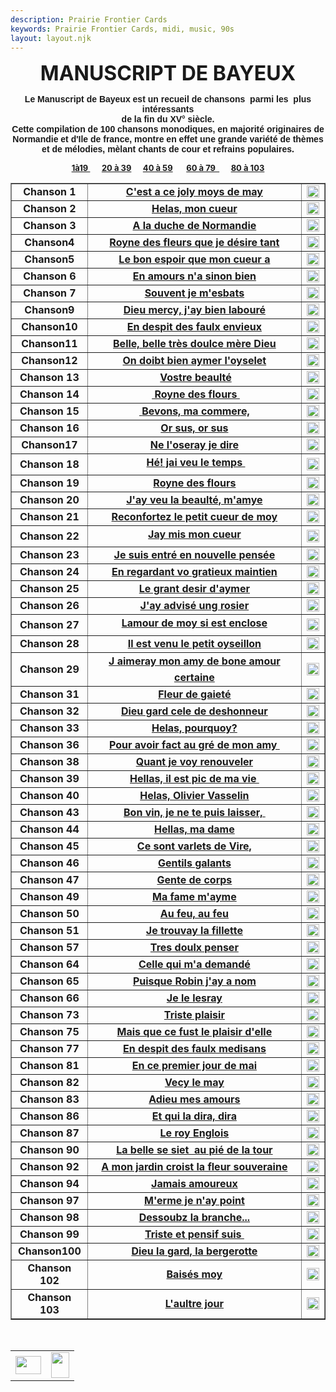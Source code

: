 ```yaml
---
description: Prairie Frontier Cards
keywords: Prairie Frontier Cards, midi, music, 90s
layout: layout.njk
---
```

<body background="/web/20041205092511im_/http://perso.club-internet.fr/brassy/PartMed/Bayeux/cn.jpg" nosave="">
<center>
<b><font size="+3"><a name="ht"></a>MANUSCRIPT DE BAYEUX</font></b>
<p><b><font face="Arial,Helvetica">Le Manuscript de Bayeux est un recueil
de chansons  parmi les  plus intéressants</font></b>
<br/><b><font face="Arial,Helvetica">de la fin du XV° siècle.</font></b>
<br/><b><font face="Arial,Helvetica">Cette compilation de 100 chansons monodiques,
en majorité originaires de Normandie et d'Ile de france, montre
en effet une grande variété de thèmes et de mélodies,
mèlant chants de cour et refrains populaires.</font></b>
</p></center><p><center><b><font size="-1"><a href="#Chanson">1à19 </a>     
<a href="#20">20 à 39</a>      <a href="#40">40
à 59</a>       <a href="#57">60 à
79  </a>      <a href="#81">80 à
103</a></font></b></center>
<center><table border="">
<tr>
<td>
<center><a name="Chanson"></a><b>Chanson 1</b></center>
</td>
<td>
<center><b><a href="BAY1.html">C'est a ce joly moys de may</a></b></center>
</td>
<td>
<center>
<a href="/assets/perso/midi/bay1.MID"><img align="BOTTOM" border="0" height="20" src="/assets/perso/images/musique.gif" width="20"/></a>
</center>
</td>
</tr>
<tr>
<td>
<center><b>Chanson 2</b></center>
</td>
<td>
<center><b><a href="BAY2.html">Helas, mon cueur</a></b></center>
</td>
<td>
<center>
<a href="/assets/perso/midi/bay2.MID"><img align="BOTTOM" border="0" height="20" src="/web/20041205092511im_/http://perso.club-internet.fr/brassy/PartMed/Bayeux/musique.gif" width="20"/></a>
</center>
</td>
</tr>
<tr>
<td>
<center><b>Chanson 3</b></center>
</td>
<td>
<center><b><a href="BAY3.html">A la duche de Normandie</a></b></center>
</td>
<td>
<center>
<a href="/assets/perso/midi/bay3.MID"><img align="BOTTOM" border="0" height="20" src="/web/20041205092511im_/http://perso.club-internet.fr/brassy/PartMed/Bayeux/musique.gif" width="20"/></a>
</center>
</td>
</tr>
<tr>
<td>
<center><b>Chanson4</b></center>
</td>
<td>
<center><b><a href="BAY4.html">Royne des fleurs que je désire tant</a></b></center>
</td>
<td>
<center>
<a href="/assets/perso/midi/bay4.MID"><img align="BOTTOM" border="0" height="20" src="/web/20041205092511im_/http://perso.club-internet.fr/brassy/PartMed/Bayeux/musique.gif" width="20"/></a>
</center>
</td>
</tr>
<tr>
<td>
<center><b>Chanson5</b></center>
</td>
<td>
<center><b><a href="BAY5.html">Le bon espoir que mon cueur a</a></b></center>
</td>
<td>
<center>
<a href="/assets/perso/midi/bay5.MID"><img align="BOTTOM" border="0" height="20" src="/web/20041205092511im_/http://perso.club-internet.fr/brassy/PartMed/Bayeux/musique.gif" width="20"/></a>
</center>
</td>
</tr>
<tr>
<td>
<center><b>Chanson 6</b></center>
</td>
<td>
<center><b><a href="BAY6.html">En amours n'a sinon bien</a></b></center>
</td>
<td>
<center>
<a href="/assets/perso/midi/bay6.MID"><img align="BOTTOM" border="0" height="20" src="/web/20041205092511im_/http://perso.club-internet.fr/brassy/PartMed/Bayeux/musique.gif" width="20"/></a>
</center>
</td>
</tr>
<tr>
<td>
<center><b>Chanson 7</b></center>
</td>
<td>
<center><b><a href="BAY7.html">Souvent je m'esbats</a></b></center>
</td>
<td>
<center>
<a href="/assets/perso/midi/bay7.MID"><img align="BOTTOM" border="0" height="20" src="/web/20041205092511im_/http://perso.club-internet.fr/brassy/PartMed/Bayeux/musique.gif" width="20"/></a>
</center>
</td>
</tr>
<tr>
<td>
<center><b>Chanson9</b></center>
</td>
<td>
<center><b><a href="BAY9.html">Dieu mercy, j'ay bien labouré</a></b></center>
</td>
<td>
<center>
<a href="/assets/perso/midi/bay9.MID"><img align="BOTTOM" border="0" height="20" src="/web/20041205092511im_/http://perso.club-internet.fr/brassy/PartMed/Bayeux/musique.gif" width="20"/></a>
</center>
</td>
</tr>
<tr>
<td>
<center><b>Chanson10</b></center>
</td>
<td>
<center><b><a href="BAY10.html">En despit des faulx envieux</a></b></center>
</td>
<td>
<center>
<a href="/assets/perso/midi/bay10.MID"><img align="BOTTOM" border="0" height="20" src="/web/20041205092511im_/http://perso.club-internet.fr/brassy/PartMed/Bayeux/musique.gif" width="20"/></a>
</center>
</td>
</tr>
<tr>
<td>
<center><b>Chanson11</b></center>
</td>
<td>
<center><b><a href="BAY11.html">Belle, belle très doulce mère
Dieu</a></b></center>
</td>
<td><a href="/assets/perso/midi/bay11.MID"><img align="BOTTOM" border="0" height="20" src="/web/20041205092511im_/http://perso.club-internet.fr/brassy/PartMed/Bayeux/musique.gif" width="20"/></a></td>
</tr>
<tr>
<td>
<center><b>Chanson12</b></center>
</td>
<td>
<center><b><a href="BAY12.html">On doibt bien aymer l'oyselet</a></b></center>
</td>
<td><a href="/assets/perso/midi/bay12.MID"><img align="BOTTOM" border="0" height="20" src="/web/20041205092511im_/http://perso.club-internet.fr/brassy/PartMed/Bayeux/musique.gif" width="20"/></a></td>
</tr>
<tr>
<td>
<center><b>Chanson 13</b></center>
</td>
<td>
<center><b> <a href="BAY13.html">Vostre beaulté</a></b></center>
</td>
<td><a href="/assets/perso/midi/bay13.MID"><img align="BOTTOM" border="0" height="20" src="/web/20041205092511im_/http://perso.club-internet.fr/brassy/PartMed/Bayeux/musique.gif" width="20"/></a></td>
</tr>
<tr>
<td>
<center><b>Chanson 14</b></center>
</td>
<td>
<center><b> <a href="BAY14.html"> Royne des flours </a></b></center>
</td>
<td><a href="/assets/perso/midi/bay14.MID"><img align="BOTTOM" border="0" height="20" src="/web/20041205092511im_/http://perso.club-internet.fr/brassy/PartMed/Bayeux/musique.gif" width="20"/></a></td>
</tr>
<tr>
<td>
<center><b>Chanson 15</b></center>
</td>
<td>
<center><a href="BAY15.html"> <b>Bevons, ma commere,</b></a></center>
</td>
<td><a href="/assets/perso/midi/bay15.MID"><img align="BOTTOM" border="0" height="20" src="/web/20041205092511im_/http://perso.club-internet.fr/brassy/PartMed/Bayeux/musique.gif" width="20"/></a></td>
</tr>
<tr>
<td>
<center><b>Chanson 16</b></center>
</td>
<td>
<center><b><a href="BAY16.html">Or sus, or sus</a></b></center>
</td>
<td><a href="/assets/perso/midi/bay16.MID"><img align="BOTTOM" border="0" height="20" src="/web/20041205092511im_/http://perso.club-internet.fr/brassy/PartMed/Bayeux/musique.gif" width="20"/></a></td>
</tr>
<tr>
<td>
<center><b>Chanson17</b></center>
</td>
<td>
<center><b><a href="BAY17.html">Ne l'oseray je dire</a></b></center>
</td>
<td>
<center>
<a href="/assets/perso/midi/bay17.MID"><img align="BOTTOM" border="0" height="20" src="/web/20041205092511im_/http://perso.club-internet.fr/brassy/PartMed/Bayeux/musique.gif" width="20"/></a>
</center>
</td>
</tr>
<tr>
<td>
<center><b>Chanson 18</b></center>
</td>
<td>
<center> <b><a href="BAY18.html">Hé! jai veu le temps </a></b></center>
</td>
<td>
<center>
<a href="/assets/perso/midi/bay18.MID"><img align="BOTTOM" border="0" height="20" src="/web/20041205092511im_/http://perso.club-internet.fr/brassy/PartMed/Bayeux/musique.gif" width="20"/></a>
</center>
</td>
</tr>
<tr>
<td>
<center><b>Chanson 19</b></center>
</td>
<td>
<center><b><a href="BAY19.html">Royne des flours</a></b></center>
</td>
<td><a href="/assets/perso/midi/bay19.MID"><img align="BOTTOM" border="0" height="20" src="/web/20041205092511im_/http://perso.club-internet.fr/brassy/PartMed/Bayeux/musique.gif" width="20"/></a></td>
</tr>
<tr>
<td>
<center><b>Chanson <a name="20"></a>20</b></center>
</td>
<td>
<center><b><a href="BAY20.html">J'ay veu la beaulté, m'amye</a></b></center>
</td>
<td><a href="/assets/perso/midi/bay20.MID"><img align="BOTTOM" border="0" height="20" src="/web/20041205092511im_/http://perso.club-internet.fr/brassy/PartMed/Bayeux/musique.gif" width="20"/></a></td>
</tr>
<tr>
<td>
<center><b>Chanson 21</b></center>
</td>
<td>
<center><b><a href="BAY21.html">Reconfortez le petit cueur de moy</a></b></center>
</td>
<td><a href="/assets/perso/midi/bay21.MID"><img align="BOTTOM" border="0" height="20" src="/web/20041205092511im_/http://perso.club-internet.fr/brassy/PartMed/Bayeux/musique.gif" width="20"/></a></td>
</tr>
<tr>
<td>
<center><b>Chanson 22</b></center>
</td>
<td>
<center><b><a href="BAY22.html">Jay mis mon cueur</a></b></center>
</td>
<td><a href="/assets/perso/midi/bay22.MID"><img align="BOTTOM" border="0" height="20" src="/web/20041205092511im_/http://perso.club-internet.fr/brassy/PartMed/Bayeux/musique.gif" width="20"/></a></td>
</tr>
<tr>
<td>
<center><b>Chanson 23</b></center>
</td>
<td>
<center><b><a href="BAY23.html">Je suis entré en nouvelIe pensée</a></b></center>
</td>
<td><a href="/assets/perso/midi/bay23.MID"><img align="BOTTOM" border="0" height="20" src="/web/20041205092511im_/http://perso.club-internet.fr/brassy/PartMed/Bayeux/musique.gif" width="20"/></a></td>
</tr>
<tr>
<td>
<center><b>Chanson 24</b></center>
</td>
<td>
<center><b><a href="BAY24.html">En regardant vo gratieux maintien</a></b></center>
</td>
<td>
<center>
<a href="/assets/perso/midi/bay24.MID"><img align="BOTTOM" border="0" height="20" src="/web/20041205092511im_/http://perso.club-internet.fr/brassy/PartMed/Bayeux/musique.gif" width="20"/></a>
</center>
</td>
</tr>
<tr>
<td>
<center><b>Chanson 25</b></center>
</td>
<td>
<center><b><a href="BAY25.html">Le grant desir d'aymer</a></b></center>
</td>
<td><a href="/assets/perso/midi/bay25.MID"><img align="BOTTOM" border="0" height="20" src="/web/20041205092511im_/http://perso.club-internet.fr/brassy/PartMed/Bayeux/musique.gif" width="20"/></a></td>
</tr>
<tr>
<td>
<center><b>Chanson 26</b></center>
</td>
<td>
<center><b><a href="BAY26.html">J'ay advisé ung rosier</a></b></center>
</td>
<td>
<center>
<a href="/assets/perso/midi/bay26.MID"><img align="BOTTOM" border="0" height="20" src="/web/20041205092511im_/http://perso.club-internet.fr/brassy/PartMed/Bayeux/musique.gif" width="20"/></a>
</center>
</td>
</tr>
<tr>
<td>
<center><b>Chanson 27</b></center>
</td>
<td>
<center><b><a href="BAY27.html">Lamour de moy si est enclose</a></b></center>
</td>
<td>
<center>
<a href="/assets/perso/midi/bay27.MID"><img align="BOTTOM" border="0" height="20" src="/web/20041205092511im_/http://perso.club-internet.fr/brassy/PartMed/Bayeux/musique.gif" width="20"/></a>
</center>
</td>
</tr>
<tr>
<td>
<center><b>Chanson 28</b></center>
</td>
<td>
<center><b><a href="BAY28.html">Il est venu le petit oyseillon</a></b></center>
</td>
<td><a href="/assets/perso/midi/bay28.MID"><img align="BOTTOM" border="0" height="20" src="/web/20041205092511im_/http://perso.club-internet.fr/brassy/PartMed/Bayeux/musique.gif" width="20"/></a></td>
</tr>
<tr>
<td>
<center><b>Chanson 29</b></center>
</td>
<td>
<center><b><a href="BAY29.html">J aimeray mon amy de bone amour certaine</a></b></center>
</td>
<td><a href="/assets/perso/midi/bay29.MID"><img align="BOTTOM" border="0" height="20" src="/web/20041205092511im_/http://perso.club-internet.fr/brassy/PartMed/Bayeux/musique.gif" width="20"/></a></td>
</tr>
<tr>
<td>
<center><b>Chanson 31</b></center>
</td>
<td>
<center><b><a href="BAY31.html">Fleur de gaieté</a></b></center>
</td>
<td><a href="/assets/perso/midi/bay31.MID"><img align="BOTTOM" border="0" height="20" src="/web/20041205092511im_/http://perso.club-internet.fr/brassy/PartMed/Bayeux/musique.gif" width="20"/></a></td>
</tr>
<tr>
<td>
<center><b>Chanson 32</b></center>
</td>
<td>
<center><b><a href="BAY32.html">Dieu gard cele de deshonneur</a></b></center>
</td>
<td><a href="/assets/perso/midi/bay32.MID"><img align="BOTTOM" border="0" height="20" src="/web/20041205092511im_/http://perso.club-internet.fr/brassy/PartMed/Bayeux/musique.gif" width="20"/></a></td>
</tr>
<tr>
<td>
<center><b>Chanson 33</b></center>
</td>
<td>
<center><b><a href="BAY33.html">Helas, pourquoy?</a></b></center>
</td>
<td><a href="/assets/perso/midi/bay33.MID"><img align="BOTTOM" border="0" height="20" src="/web/20041205092511im_/http://perso.club-internet.fr/brassy/PartMed/Bayeux/musique.gif" width="20"/></a></td>
</tr>
<tr>
<td>
<center><b>Chanson 36</b></center>
</td>
<td>
<center><b><a href="BAY36.html">Pour avoir fact au gré de mon amy </a></b></center>
</td>
<td><a href="/assets/perso/midi/bay36.MID"><img align="BOTTOM" border="0" height="20" src="/web/20041205092511im_/http://perso.club-internet.fr/brassy/PartMed/Bayeux/musique.gif" width="20"/></a></td>
</tr>
<tr>
<td>
<center><b>Chanson 38</b></center>
</td>
<td>
<center><b><a href="BAY38.html">Quant je voy renouveler</a></b></center>
</td>
<td><a href="/assets/perso/midi/bay38.MID"><img align="BOTTOM" border="0" height="20" src="/web/20041205092511im_/http://perso.club-internet.fr/brassy/PartMed/Bayeux/musique.gif" width="20"/></a></td>
</tr>
<tr>
<td>
<center><b>Chanson 39</b></center>
</td>
<td>
<center><b><a href="BAY39.html">HelIas, il est pic de ma vie </a></b></center>
</td>
<td>
<center>
<a href="/assets/perso/midi/bay39.MID"><img align="BOTTOM" border="0" height="20" src="/web/20041205092511im_/http://perso.club-internet.fr/brassy/PartMed/Bayeux/musique.gif" width="20"/></a>
</center>
</td>
</tr>
<tr>
<td>
<center><b>Chanson <a name="40"></a>40</b></center>
</td>
<td>
<center><b><a href="BAY40.html">Helas, Olivier Vasselin</a></b></center>
</td>
<td>
<center>
<a href="/assets/perso/midi/bay40.MID"><img align="BOTTOM" border="0" height="20" src="/web/20041205092511im_/http://perso.club-internet.fr/brassy/PartMed/Bayeux/musique.gif" width="20"/></a>
</center>
</td>
</tr>
<tr>
<td>
<center><b>Chanson 43</b></center>
</td>
<td>
<center><b><a href="BAY43.html">Bon vin, je ne te puis laisser, </a></b></center>
</td>
<td><a href="/assets/perso/midi/bay43.MID"><img align="BOTTOM" border="0" height="20" src="/web/20041205092511im_/http://perso.club-internet.fr/brassy/PartMed/Bayeux/musique.gif" width="20"/></a></td>
</tr>
<tr>
<td>
<center><b>Chanson 44</b></center>
</td>
<td>
<center><b><a href="BAY44.html">Hellas, ma dame</a></b></center>
</td>
<td><a href="/assets/perso/midi/bay44.MID"><img align="BOTTOM" border="0" height="20" src="/web/20041205092511im_/http://perso.club-internet.fr/brassy/PartMed/Bayeux/musique.gif" width="20"/></a></td>
</tr>
<tr>
<td>
<center><b>Chanson 45</b></center>
</td>
<td>
<center><b><a href="BAY45.html">Ce sont varlets de Vire,</a></b></center>
</td>
<td><a href="/assets/perso/midi/bay45.MID"><img align="BOTTOM" border="0" height="20" src="/web/20041205092511im_/http://perso.club-internet.fr/brassy/PartMed/Bayeux/musique.gif" width="20"/></a></td>
</tr>
<tr>
<td>
<center><b>Chanson 46</b></center>
</td>
<td>
<center><b><a href="BAY46.html">Gentils galants</a></b></center>
</td>
<td><a href="/assets/perso/midi/bay46.MID"><img align="BOTTOM" border="0" height="20" src="/web/20041205092511im_/http://perso.club-internet.fr/brassy/PartMed/Bayeux/musique.gif" width="20"/></a></td>
</tr>
<tr>
<td>
<center><b>Chanson 47</b></center>
</td>
<td>
<center><b><a href="BAY47.html">Gente de corps</a></b></center>
</td>
<td><a href="/assets/perso/midi/bay47.MID"><img align="BOTTOM" border="0" height="20" src="/web/20041205092511im_/http://perso.club-internet.fr/brassy/PartMed/Bayeux/musique.gif" width="20"/></a></td>
</tr>
<tr>
<td>
<center><b>Chanson 49</b></center>
</td>
<td>
<center><b><a href="BAY49.html">Ma fame m'ayme</a></b></center>
</td>
<td><a href="/assets/perso/midi/bay49.MID"><img align="BOTTOM" border="0" height="20" src="/web/20041205092511im_/http://perso.club-internet.fr/brassy/PartMed/Bayeux/musique.gif" width="20"/></a></td>
</tr>
<tr>
<td>
<center><b>Chanson 50</b></center>
</td>
<td>
<center><b><a href="BAY50.html">Au feu, au feu</a></b></center>
</td>
<td><a href="/assets/perso/midi/bay50.MID"><img align="BOTTOM" border="0" height="20" src="/web/20041205092511im_/http://perso.club-internet.fr/brassy/PartMed/Bayeux/musique.gif" width="20"/></a></td>
</tr>
<tr>
<td>
<center><b>Chanson 51</b></center>
</td>
<td>
<center><b><a href="BAY51.html">Je trouvay la fillette</a></b></center>
</td>
<td><a href="/assets/perso/midi/bay51.MID"><img align="BOTTOM" border="0" height="20" src="/web/20041205092511im_/http://perso.club-internet.fr/brassy/PartMed/Bayeux/musique.gif" width="20"/></a></td>
</tr>
<tr>
<td>
<center><b>Chanson<a name="57"></a> 57</b></center>
</td>
<td>
<center><b><a href="BAY57.html">Tres doulx penser</a></b></center>
</td>
<td>
<center>
<a href="/assets/perso/midi/bay57.MID"><img align="BOTTOM" border="0" height="20" src="/web/20041205092511im_/http://perso.club-internet.fr/brassy/PartMed/Bayeux/musique.gif" width="20"/></a>
</center>
</td>
</tr>
<tr>
<td>
<center><b>Chanson 64</b></center>
</td>
<td>
<center><b><a href="BAY64.html">Celle qui m'a demandé</a></b></center>
</td>
<td><a href="/assets/perso/midi/bay64.MID"><img align="BOTTOM" border="0" height="20" src="/web/20041205092511im_/http://perso.club-internet.fr/brassy/PartMed/Bayeux/musique.gif" width="20"/></a></td>
</tr>
<tr>
<td>
<center><b>Chanson 65</b></center>
</td>
<td>
<center><b><a href="BAY65.html">Puisque Robin j'ay a nom</a></b></center>
</td>
<td>
<center>
<a href="/assets/perso/midi/bay65.MID"><img align="BOTTOM" border="0" height="20" src="/web/20041205092511im_/http://perso.club-internet.fr/brassy/PartMed/Bayeux/musique.gif" width="20"/></a>
</center>
</td>
</tr>
<tr>
<td>
<center><b>Chanson 66</b></center>
</td>
<td>
<center><b><a href="BAY66.html">Je le lesray</a></b></center>
</td>
<td><a href="/assets/perso/midi/bay66.MID"><img align="BOTTOM" border="0" height="20" src="/web/20041205092511im_/http://perso.club-internet.fr/brassy/PartMed/Bayeux/musique.gif" width="20"/></a></td>
</tr>
<tr>
<td>
<center><b>Chanson 73</b></center>
</td>
<td>
<center><b><a href="BAY73.html">Triste plaisir</a></b></center>
</td>
<td><a href="/assets/perso/midi/bay73.MID"><img align="BOTTOM" border="0" height="20" src="/web/20041205092511im_/http://perso.club-internet.fr/brassy/PartMed/Bayeux/musique.gif" width="20"/></a></td>
</tr>
<tr>
<td>
<center><b>Chanson 75</b></center>
</td>
<td>
<center><b><a href="BAY75.html">Mais que ce fust le plaisir d'elle</a></b></center>
</td>
<td><a href="/assets/perso/midi/bay75.MID"><img align="BOTTOM" border="0" height="20" src="/web/20041205092511im_/http://perso.club-internet.fr/brassy/PartMed/Bayeux/musique.gif" width="20"/></a></td>
</tr>
<tr>
<td>
<center><b>Chanson 77</b></center>
</td>
<td>
<center><b><a href="BAY77.html">En despit des faulx medisans</a></b></center>
</td>
<td><a href="/assets/perso/midi/bay77.MID"><img align="BOTTOM" border="0" height="20" src="/web/20041205092511im_/http://perso.club-internet.fr/brassy/PartMed/Bayeux/musique.gif" width="20"/></a></td>
</tr>
<tr>
<td>
<center><b>Chanson<a name="81"></a> 81</b></center>
</td>
<td>
<center><b><a href="BAY81.html">En ce premier jour de mai</a></b></center>
</td>
<td>
<center>
<a href="/assets/perso/midi/bay81.MID"><img align="BOTTOM" border="0" height="20" src="/web/20041205092511im_/http://perso.club-internet.fr/brassy/PartMed/Bayeux/musique.gif" width="20"/></a>
</center>
</td>
</tr>
<tr>
<td>
<center><b>Chanson 82</b></center>
</td>
<td>
<center><b><a href="BAY82.html">Vecy le may</a></b></center>
</td>
<td><a href="/assets/perso/midi/bay82.MID"><img align="BOTTOM" border="0" height="20" src="/web/20041205092511im_/http://perso.club-internet.fr/brassy/PartMed/Bayeux/musique.gif" width="20"/></a></td>
</tr>
<tr>
<td>
<center><b>Chanson 83</b></center>
</td>
<td>
<center><b><a href="BAY83.html">Adieu mes amours</a></b></center>
</td>
<td>
<center>
<a href="/assets/perso/midi/bay83.MID"><img align="BOTTOM" border="0" height="20" src="/web/20041205092511im_/http://perso.club-internet.fr/brassy/PartMed/Bayeux/musique.gif" width="20"/></a>
</center>
</td>
</tr>
<tr>
<td>
<center><b>Chanson 86</b></center>
</td>
<td>
<center><b><a href="BAY86.html">Et qui la dira, dira</a></b></center>
</td>
<td><a href="/assets/perso/midi/bay86.MID"><img align="BOTTOM" border="0" height="20" src="/web/20041205092511im_/http://perso.club-internet.fr/brassy/PartMed/Bayeux/musique.gif" width="20"/></a></td>
</tr>
<tr>
<td>
<center><b>Chanson 87</b></center>
</td>
<td>
<center><b><a href="BAY87.html">Le roy Englois</a></b></center>
</td>
<td><a href="/assets/perso/midi/bay87.MID"><img align="BOTTOM" border="0" height="20" src="/web/20041205092511im_/http://perso.club-internet.fr/brassy/PartMed/Bayeux/musique.gif" width="20"/></a></td>
</tr>
<tr>
<td>
<center><b>Chanson 90</b></center>
</td>
<td>
<center><b><a href="BAY90.html">La belle se siet  au pié de
la tour</a></b></center>
</td>
<td>
<center>
<a href="/assets/perso/midi/bay90.MID"><img align="BOTTOM" border="0" height="20" src="/web/20041205092511im_/http://perso.club-internet.fr/brassy/PartMed/Bayeux/musique.gif" width="20"/></a>
</center>
</td>
</tr>
<tr>
<td>
<center><b>Chanson 92</b></center>
</td>
<td>
<center><b><a href="BAY92.html">A mon jardin croist la fleur souveraine</a></b></center>
</td>
<td><a href="/assets/perso/midi/bay92.MID"><img align="BOTTOM" border="0" height="20" src="/web/20041205092511im_/http://perso.club-internet.fr/brassy/PartMed/Bayeux/musique.gif" width="20"/></a></td>
</tr>
<tr>
<td>
<center><b>Chanson 94</b></center>
</td>
<td>
<center><b><a href="BAY94.html">Jamais amoureux</a></b></center>
</td>
<td><a href="/assets/perso/midi/bay94.MID"><img align="BOTTOM" border="0" height="20" src="/web/20041205092511im_/http://perso.club-internet.fr/brassy/PartMed/Bayeux/musique.gif" width="20"/></a></td>
</tr>
<tr>
<td>
<center><b>Chanson 97</b></center>
</td>
<td>
<center><b><a href="BAY97.html">M'erme je n'ay point</a></b></center>
</td>
<td><a href="/assets/perso/midi/bay97.MID"><img align="BOTTOM" border="0" height="20" src="/web/20041205092511im_/http://perso.club-internet.fr/brassy/PartMed/Bayeux/musique.gif" width="20"/></a></td>
</tr>
<tr>
<td>
<center><b>Chanson 98</b></center>
</td>
<td>
<center><b><a href="BAY98.html">Dessoubz la branche...</a></b></center>
</td>
<td>
<center>
<a href="BAY98.html"><img align="BOTTOM" border="0" height="20" src="/web/20041205092511im_/http://perso.club-internet.fr/brassy/PartMed/Bayeux/musique.gif" width="20"/></a>
</center>
</td>
</tr>
<tr>
<td>
<center><b>Chanson 99</b></center>
</td>
<td>
<center><b><a href="BAY99.html">Triste et pensif suis </a></b></center>
</td>
<td><a href="/assets/perso/midi/bay99.MID"><img align="BOTTOM" border="0" height="20" src="/web/20041205092511im_/http://perso.club-internet.fr/brassy/PartMed/Bayeux/musique.gif" width="20"/></a></td>
</tr>
<tr>
<td>
<center><b>Chanson100</b></center>
</td>
<td>
<center><b><a href="BAY100.html">Dieu la gard, la bergerotte</a></b></center>
</td>
<td>
<center>
<a href="/assets/perso/midi/bay100.MID"><img align="BOTTOM" border="0" height="20" src="/web/20041205092511im_/http://perso.club-internet.fr/brassy/PartMed/Bayeux/musique.gif" width="20"/></a>
</center>
</td>
</tr>
<tr>
<td>
<center><b>Chanson 102</b></center>
</td>
<td>
<center><b><a href="BAY102.html">Baisés moy</a></b></center>
</td>
<td>
<center>
<a href="/assets/perso/midi/bay102.MID"><img align="BOTTOM" border="0" height="20" src="/web/20041205092511im_/http://perso.club-internet.fr/brassy/PartMed/Bayeux/musique.gif" width="20"/></a>
</center>
</td>
</tr>
<tr>
<td>
<center><b>Chanson 103</b></center>
</td>
<td>
<center><b><a href="BAY103.html">L'aultre jour</a></b></center>
</td>
<td>
<center>
<a href="/assets/perso/midi/bay103.MID"><img align="BOTTOM" border="0" height="20" src="/web/20041205092511im_/http://perso.club-internet.fr/brassy/PartMed/Bayeux/musique.gif" width="20"/></a>
</center>
</td>
</tr>
</table>
</center>
<center>
<p> </p>
<table border="0" width="25%">
<tr>
<td><a href="/web/20041205092511/http://perso.club-internet.fr/brassy/PartMed/Partmed.html"><img border="0" height="29" src="/assets/perso/images/flechret.gif" width="41"/></a></td>
<td><a href="Bay.html#ht"><img border="0" height="41" src="/assets/perso/images/flechhaut.gif" width="29"/></a></td>
</tr>
</table>
<p> </p><p> </p>
</center>
</p></body>